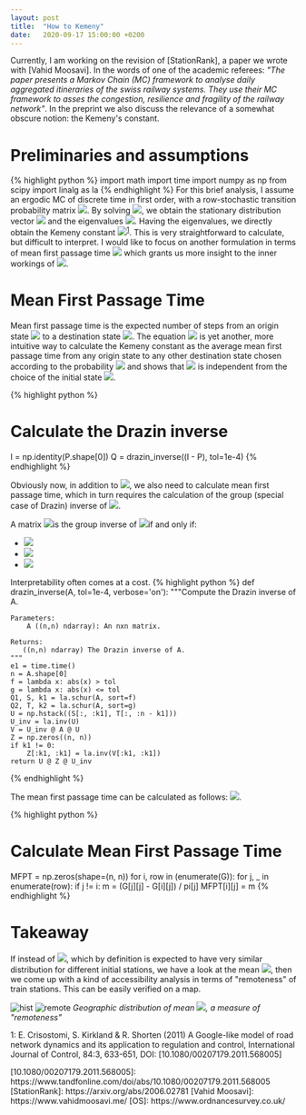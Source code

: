 ```yaml
---
layout: post
title:  "How to Kemeny"
date:   2020-09-17 15:00:00 +0200
---
```

Currently, I am working on the revision of [StationRank], a paper we wrote with [Vahid Moosavi]. In the words of one of the academic referees: *"The paper presents a Markov Chain (MC) framework to analyse daily aggregated itineraries of the swiss railway systems. They use their MC framework to asses the congestion, resilience and fragility of the railway network"*. In the preprint we also discuss the relevance of a somewhat obscure notion: the Kemeny's constant.

# Preliminaries and assumptions
{% highlight python %}
import math
import time
import numpy as np
from scipy import linalg as la
{% endhighlight %}
For this brief analysis, I assume an ergodic MC of discrete time in first order, with a row-stochastic transition probability matrix <img src="https://render.githubusercontent.com/render/math?math=\mathbb{P}">. By solving <img src="https://render.githubusercontent.com/render/math?math=\pi^T\mathbb{P}=\pi^T">, we obtain the stationary distribution vector <img src="https://render.githubusercontent.com/render/math?math=\pi^T"> and the eigenvalues <img src="https://render.githubusercontent.com/render/math?math=\lambda_1 = 1,\lambda_2,\dots,\lambda_n">.
Having the eigenvalues, we directly obtain the Kemeny constant <img src="https://render.githubusercontent.com/render/math?math=K=\displaystyle\sum_{j=2}^{n} \frac{1}{1-\lambda_j}"><sup>[1](#Kirkland)</sup>. This is very straightforward to calculate, but difficult to interpret. I would like to focus on another formulation in terms of mean first passage time <img src="https://render.githubusercontent.com/render/math?math=m_i{}_j"> which grants us more insight to the inner workings of <img src="https://render.githubusercontent.com/render/math?math=K">.

# Mean First Passage Time
Mean first passage time is the expected number of steps from an origin state <img src="https://render.githubusercontent.com/render/math?math=S_i"> 
to a destination state <img src="https://render.githubusercontent.com/render/math?math=S_j">. The  equation
<img src="https://render.githubusercontent.com/render/math?math=K=\displaystyle\sum_{j=1}^{n} m_i{}_j \pi_j"> is yet another, more intuitive way to calculate the Kemeny constant as the average mean first passage time from any origin state to any other destination state chosen according to the probability <img src="https://render.githubusercontent.com/render/math?math=\pi_j"> and shows that <img src="https://render.githubusercontent.com/render/math?math=K"> is independent from the choice of the initial state
<img src="https://render.githubusercontent.com/render/math?math=S_i">.    

{% highlight python %}
# Calculate the Drazin inverse
I = np.identity(P.shape[0])
Q = drazin_inverse((I - P), tol=1e-4)
{% endhighlight %}

Obviously now, in addition to <img src="https://render.githubusercontent.com/render/math?math=\pi^T">, we also need to calculate mean first passage time, which in turn requires the calculation of the group (special case of Drazin) inverse of <img src="https://render.githubusercontent.com/render/math?math=\Q=(\I-\mathbb{P})">.

<div style="page-break-after: always;"></div>

A matrix <img src="https://render.githubusercontent.com/render/math?math=\G">is the group inverse of <img src="https://render.githubusercontent.com/render/math?math=\Q,">if and only if:
- <img src="https://render.githubusercontent.com/render/math?math=\Q \times \G \times \Q= \Q">
- <img src="https://render.githubusercontent.com/render/math?math=\G \times \Q \times \G= \G">
- <img src="https://render.githubusercontent.com/render/math?math=\Q \times \G = \G \times \Q">

Interpretability often comes at a cost. 
{% highlight python %}
def drazin_inverse(A, tol=1e-4, verbose='on'):
    """Compute the Drazin inverse of A.

    Parameters:
        A ((n,n) ndarray): An nxn matrix.

    Returns:
       ((n,n) ndarray) The Drazin inverse of A.
    """
    e1 = time.time()
    n = A.shape[0]
    f = lambda x: abs(x) > tol
    g = lambda x: abs(x) <= tol
    Q1, S, k1 = la.schur(A, sort=f)
    Q2, T, k2 = la.schur(A, sort=g)
    U = np.hstack((S[:, :k1], T[:, :n - k1]))
    U_inv = la.inv(U)
    V = U_inv @ A @ U
    Z = np.zeros((n, n))
    if k1 != 0:
        Z[:k1, :k1] = la.inv(V[:k1, :k1])        
    return U @ Z @ U_inv
{% endhighlight %}

The mean first passage time can be calculated as follows:
<img src="https://render.githubusercontent.com/render/math?math=\m_i{}_j = \frac{g_j{}_j - g_i{}_j}{\pi_j}">.

{% highlight python %}
# Calculate Mean First Passage Time
MFPT = np.zeros(shape=(n, n))
for i, row in (enumerate(G)):
    for j, _ in enumerate(row):
        if j != i:
	    m = (G[j][j] - G[i][j]) / pi[j]
	    MFPT[i][j] = m
{% endhighlight %}

<div style="page-break-after: always;"></div>

# Takeaway
If instead of <img src="https://render.githubusercontent.com/render/math?math=\m_i{}_j">, which by definition is expected to have very similar distribution for different initial stations, we have a look at the mean 
<img src="https://render.githubusercontent.com/render/math?math=\m_j{}_i">, then we come up with a kind of accessibility analysis in terms of "remoteness" of train stations. This can be easily verified on a map. 

![hist](https://github.com/GAnagno/myblog/blob/gh-pages/assets/images/remoteness_h.png?raw=true)
![remote](https://github.com/GAnagno/myblog/blob/gh-pages/assets/images/remoteness.png?raw=true)
*Geographic distribution of mean <img src="https://render.githubusercontent.com/render/math?math=m_j{}_i">, a measure of "remoteness"*

<a name="Kirkland">1</a>: E. Crisostomi, S. Kirkland & R. Shorten (2011) A Google-like model of road network dynamics and its application to regulation and control, International Journal of Control, 84:3, 633-651, DOI: [10.1080/00207179.2011.568005]
<div style="page-break-after: always;"></div>
[10.1080/00207179.2011.568005]: https://www.tandfonline.com/doi/abs/10.1080/00207179.2011.568005
[StationRank]: https://arxiv.org/abs/2006.02781
[Vahid Moosavi]: https://www.vahidmoosavi.me/
[OS]: https://www.ordnancesurvey.co.uk/
